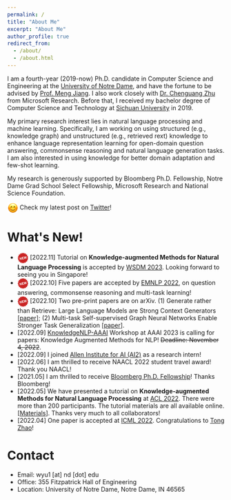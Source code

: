 ```yaml
---
permalink: /
title: "About Me"
excerpt: "About Me"
author_profile: true
redirect_from:
  - /about/
  - /about.html
---
```


I am a fourth-year (2019-now) Ph.D. candidate in Computer Science and Engineering at the [University of Notre Dame](https://www.nd.edu/), and have the fortune to be advised by [Prof. Meng Jiang](http://www.meng-jiang.com/). I also work closely with [Dr. Chenguang Zhu](https://www.microsoft.com/en-us/research/people/chezhu/) from Microsoft Research. Before that, I received my bachelor degree of Computer Science and Technology at [Sichuan University](http://www.scu.edu.cn/) in 2019.

My primary research interest lies in natural language processing and machine learning. Specifically, I am working on using structured (e.g., knowledge graph) and unstructured (e.g., retrieved rext) knowledge to enhance language representation learning for open-domain question answering, commonsense reasoning and natural language generation tasks. I am also interested in using knowledge for better domain adaptation and few-shot learning. 

My research is generously supported by Bloomberg Ph.D. Fellowship, Notre Dame Grad School Select Fellowship, Microsoft Research and National Science Foundation. 


<img src="../images/smile.png" width="25" align=center> Check my latest post on [Twitter](https://twitter.com/wyu_nd)!


What's New!
======

* <img src="../images/new.png" width="25" align=center> \[2022.11\] Tutorial on **Knowledge-augmented Methods for Natural Language Processing** is accepted by [WSDM 2023](https://www.wsdm-conference.org/2023/). Looking forward to seeing you in Singapore!
* <img src="../images/new.png" width="25" align=center> \[2022.10\] Five papers are accepted by [EMNLP 2022](https://2022.emnlp.org/), on question answering, commonsense reasoning and multi-task learning!
* <img src="../images/new.png" width="25" align=center> \[2022.10\] Two pre-print papers are on arXiv. (1) Generate rather than Retrieve: Large Language Models are Strong Context Generators \[[paper](https://arxiv.org/abs/2209.10063)\]; (2) Multi-task Self-supervised Graph Neural Networks Enable Stronger Task Generalization \[[paper](https://arxiv.org/abs/2210.02016)\].
* \[2022.09\] [KnowledgeNLP-AAAI](https://knowledge-nlp.github.io/aaai2023) Workshop at AAAI 2023 is calling for papers: Knowledge Augmented Methods for NLP! ~~Deadline: November 4, 2022~~.
* \[2022.09\] I joined [Allen Institute for AI (AI2)](https://allenai.org/) as a research intern!
* \[2022.06\] I am thrilled to receive NAACL 2022 student travel award! Thank you NAACL!
* \[2021.05\] I am thrilled to receive [Bloomberg Ph.D. Fellowship](https://www.bloomberg.com/company/values/tech-at-bloomberg/data-science/academic-engagement-programs/data-science-ph-d-fellowship/)! Thanks Bloomberg!
* \[2022.05\] We have presented a tutorial on **Knowledge-augmented Methods for Natural Language Processing** at [ACL 2022](https://www.2022.aclweb.org/). There were more than 200 participants. The tutorial materials are all available online. \[[Materials](https://github.com/zcgzcgzcg1/ACL2022_KnowledgeNLP_Tutorial)\]. Thanks very much to all collaborators!
* \[2022.04\] One paper is accepted at [ICML 2022](https://icml.cc/Conferences/2022/CallForPapers). Congratulations to [Tong Zhao](https://tzhao.io/)! 
<!-- * \[2022.04\] I will join [Microsoft Research](https://www.microsoft.com/en-us/research/) as a Research Intern in summer 2022, and [Allen Institute for AI (AI2)](https://allenai.org/) as a Research Intern in fall 2022. -->
<!-- * \[2022.02\] Three papers were accepted by [ACL 2022](https://www.2022.aclweb.org/)! -->
<!-- and its findings on knowledge-augmented methods for language model pre-training, open-domain question answering, and commonsense reasoning. Congratulations to all of my coauthors! -->
<!-- * \[2022.01\] We released a survey on the topic of **Knowledge-enhanced text generation**. It was accepted to ACM Computing Surveys (IF: 10.28). Here is the [paper](https://arxiv.org/abs/2010.04389) and [reading list](https://github.com/wyu97/KENLG-Reading) with code and data collections (**300+** stars on Github). -->
<!-- * \[2021.12\] Our tutorial entitled **Knowledge-Augmented Methods for Natural Language Processing** is accepted to [ACL 2022](https://www.2022.aclweb.org/). Tutors include Dr. Chenguang Zhu, Dr. Yichong Xu from Microsoft Research, and Prof. Xiang Ren, Yuchen Lin from USC. See you in Dublin! -->
<!-- * \[2021.11\] We have presented a tutorial on **Knowledge-enriched Natural Language Generation** at [EMNLP 2021](https://2021.emnlp.org/). There were more than 95 online and 25 in-person participants. The tutorial materials are all available online. \[[Abstract](https://aclanthology.org/2021.emnlp-tutorials.3/)\] \[[Video](https://underline.io/events/192/sessions?eventSessionId=7843)\] \[[Website](https://kenlg-tutorial.github.io/)\] \[[Survey](https://arxiv.org/abs/2010.04389)\] \[[GitRepo](https://github.com/wyu97/KENLG-Reading)\]. Thanks very much to my collaborators (Prof. Heng Ji from UIUC, Prof. Zhiting Hu from UCSD, Dr. Nazneen Rajani from Saleforce research)! -->
<!-- * \[2021.10\] Two pre-print papers were on arXiv. (1) Dict-BERT: Enhancing Language Model Pre-training with Dictionary \[[paper](https://arxiv.org/abs/2110.06490)\]; (2) KG-FiD: Infusing Knowledge Graph in Fusion-in-Decoder for Open-Domain Question Answering \[[paper](https://arxiv.org/abs/2110.04330)\]. -->
<!-- * \[2021.08\] Two first-author papers were accepted by [EMNLP 2021](https://2021.emnlp.org) on text generation. -->
<!-- * \[2021.08\] One paper was accepted by [CIKM 2021](https://www.cikm2021.org/) on anomaly detection. -->
<!-- * \[2021.05\] One paper was accepted by [KDD 2021](https://www.kdd.org/kdd2021/) on taxonomy completion. -->
<!-- * via concept generation. Congratulations to [Qingkai](https://qingkaizeng.github.io/)! -->
<!-- * \[2021.03\] One first-author paper was accepted by [NAACL 2021](https://2021.naacl.org/) on question answering with transfer learning. Check our [paper](https://arxiv.org/abs/2010.09780) and [code](https://github.com/wyu97/TransTD) here. -->
<!-- * \[2021.01\] One paper was accepted by [WWW 2021](https://www2021.thewebconf.org/) on few-shot graph learning.  -->
<!-- * Congratulations to [Zhichun](https://scholar.google.com/citations?user=BOFfWR0AAAAJ&hl=en&oi=sra)! -->
<!-- * \[2020.12\] I will join [Microsoft Research](https://www.microsoft.com/en-us/research/) as a Research Intern in summer 2021.  -->
<!-- * \[2020.12\] Our tutorial entitled **Knowledge-enriched natural language generation** is accepted to [EMNLP 2021](https://2021.emnlp.org/). See you in Dominican Republic in November 2021! -->
<!-- * \[2020.09\] Two papers were accepted to [EMNLP 2020](https://2020.emnlp.org/). -->
<!-- * \[2020.05\] I passed Ph.D qualification exam with avg.GPA 3.96/4.0 in all major courses. -->
<!-- * \[2020.04\] One paper was accepted by [ACL 2020](https://acl2020.org/) on question answer retrieval. -->
<!-- * \[December 2019\] One paper was accepted by [RCQA 2020 Workshop](https://rcqa-ws.github.io/) in [AAAI 2020](https://aaai.org/Conferences/AAAI-20/). -->
<!-- * \[January 2019\] One paper was accepted by [WWW 2019](https://www2019.thewebconf.org/). Thanks to all my co-authors. -->
<!-- * Our video ["Where we belong to"](https://www.youtube.com/watch?v=KRKoCkO3LDs) will be taken as the institutional spot for the 2018-2019 academic year for the [University of Notre Dame](https://www.nd.edu/). (Viewed 20,000+ times on Youtube) -->

<!-- 
======
\[[Full List](/publications)\] \[[Google Scholar](https://scholar.google.com/citations?user=fBu11ZoAAAAJ&hl=en&oi=ao)\]

* <img src="../images/new.png" width="25" align=center> A Survey of Knowledge-Enhanced Text Generation <br>
  **<u>W. Yu</u>**, C. Zhu, Z. Li, Z. Hu, Q. Wang, H. Ji, M. Jiang <br>
  arXiv:2010.04389 \[[pdf](https://arxiv.org/abs/2010.04389)\] \[[reading list](https://github.com/wyu97/KENLG-Reading/blob/master/README.md)\]

* Sentence-Permuted Paragraph Generation <br>
  **<u>W. Yu</u>**, C. Zhu, T. Zhao, Z. Guo, M. Jiang <br>
  EMNLP 2021 (long) \[[pdf](/papers/P1_Permgen_2021-1.pdf)\] \[[code](https://github.com/wyu97/permgen)\] -->

<!-- Recent Talks
======
* HIT, Improving language diversity in paragraph generation, Nov. 2021
* Google Research, Knoweldge-enriched natural language generation, Nov. 2021
* EMNLP Tutorial, Knoweldge-enriched natural language generation, Nov. 2021
* Microsoft Research, Improving language model pre-training with dictionary, Sept. 2021
* Notre Dame, Improving language model pre-training with dictionary, Sept. 2021
 -->

Contact
======
* Email: wyu1 \[at\] nd \[dot\] edu
* Office: 355 Fitzpatrick Hall of Engineering
* Location: University of Notre Dame, Notre Dame, IN 46565

